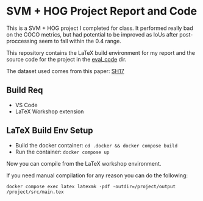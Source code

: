 # SVM + HOG Project Report and Code

This is a SVM + HOG project I completed for class. 
It performed really bad on the COCO metrics, but had potential to be improved as IoUs after post-proccessing seem
to fall within the 0.4 range.

This repository contains the LaTeX build environment for my report and the source code for the project in the
[eval_code](/eval_code) dir.

The dataset used comes from this paper: [SH17](https://arxiv.org/abs/2407.04590)



## Build Req

- VS Code
- LaTeX Workshop extension

## LaTeX Build Env Setup

- Build the docker container: `cd .docker && docker compose build`
- Run the container: `docker compose up`

Now you can compile from the LaTeX workshop environment. 

If you need manual compilation for any reason you can do the following:
```
docker compose exec latex latexmk -pdf -outdir=/project/output /project/src/main.tex
```
